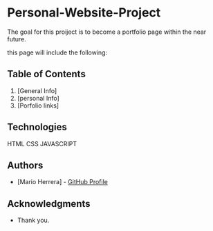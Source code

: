 # Personal-Website-Project

The goal for this proiject is to become a portfolio page within the near future.

this page will include the following:

## Table of Contents

1. [General Info]
2. [personal Info]
3. [Porfolio links]

## Technologies

HTML
CSS 
JAVASCRIPT

## Authors

- [Mario Herrera] - [GitHub Profile](https://github.com/mariohjr94)

## Acknowledgments

- Thank you.
